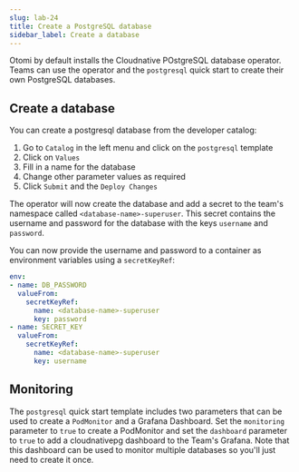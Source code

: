 ```yaml
---
slug: lab-24
title: Create a PostgreSQL database
sidebar_label: Create a database
---
```


Otomi by default installs the Cloudnative POstgreSQL database operator. Teams can use the operator and the `postgresql` quick start to create their own PostgreSQL databases.

## Create a database

You can create a postgresql database from the developer catalog:

1. Go to `Catalog` in the left menu and click on the `postgresql` template
2. Click on `Values`
3. Fill in a name for the database
4. Change other parameter values as required
5. Click `Submit` and the `Deploy Changes`

The operator will now create the database and add a secret to the team's namespace called `<database-name>-superuser`. This secret contains the username and password for the database with the keys `username` and `password`.

You can now provide the username and password to a container as environment variables using a `secretKeyRef`:

```yaml
env:
- name: DB_PASSWORD
  valueFrom:
    secretKeyRef:
      name: <database-name>-superuser
      key: password
- name: SECRET_KEY
  valueFrom:
    secretKeyRef:
      name: <database-name>-superuser
      key: username
```

## Monitoring

The `postgresql` quick start template includes two parameters that can be used to create a `PodMonitor` and a Grafana Dashboard. Set the `monitoring` parameter to `true` to create a PodMonitor and set the `dashboard` parameter to `true` to add a cloudnativepg dashboard to the Team's Grafana. Note that this dashboard can be used to monitor multiple databases so you'll just need to create it once.

